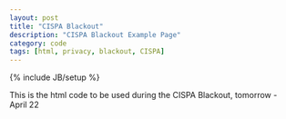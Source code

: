 ```yaml
---
layout: post
title: "CISPA Blackout"
description: "CISPA Blackout Example Page"
category: code
tags: [html, privacy, blackout, CISPA]
---
```

{% include JB/setup %}


This is the html code to be used during the CISPA Blackout, tomorrow - April 22

<script src="http://pastebin.com/embed_js.php?i=4S6pNXxt"></script>